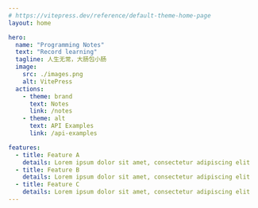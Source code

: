 ```yaml
---
# https://vitepress.dev/reference/default-theme-home-page
layout: home

hero:
  name: "Programming Notes"
  text: "Record learning"
  tagline: 人生无常，大肠包小肠
  image:
    src: ./images.png
    alt: VitePress
  actions:
    - theme: brand
      text: Notes
      link: /notes
    - theme: alt
      text: API Examples
      link: /api-examples

features:
  - title: Feature A
    details: Lorem ipsum dolor sit amet, consectetur adipiscing elit
  - title: Feature B
    details: Lorem ipsum dolor sit amet, consectetur adipiscing elit
  - title: Feature C
    details: Lorem ipsum dolor sit amet, consectetur adipiscing elit
---
```

